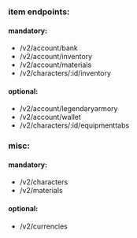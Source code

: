 ### item endpoints:

#### mandatory:

- /v2/account/bank
- /v2/account/inventory
- /v2/account/materials
- /v2/characters/:id/inventory

#### optional:

- /v2/account/legendaryarmory
- /v2/account/wallet
- /v2/characters/:id/equipmenttabs

### misc:

#### mandatory:

- /v2/characters
- /v2/materials

#### optional:

- /v2/currencies
